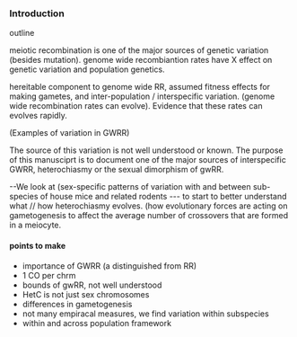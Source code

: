 ### Introduction

outline

meiotic recombination is one of the major sources of genetic variation (besides mutation).
genome wide recombiantion rates have X effect on genetic variation and population genetics.

hereitable component to genome wide RR, assumed fitness effects for making gametes, and inter-population / interspecific variation. (genome wide recombination 
rates can evolve). Evidence that these rates can evolves rapidly. 

(Examples of variation in GWRR)

The source of this variation is not well understood or known. The purpose of this manusciprt is to document one of the major sources of 
interspecific GWRR, heterochiasmy or the sexual dimorphism of gwRR.

--We look at (sex-specific patterns of variation with and between sub-species of house mice and related rodents --- to start to better understand
what // how heterochiasmy evolves. (how evolutionary forces are acting on gametogenesis to affect the average number of crossovers that are formed
in a meiocyte.

#### points to make 

- importance of GWRR (a distinguished from RR)
- 1 CO per chrm
- bounds of gwRR, not well understood
- HetC is not just sex chromosomes
- differences in gametogenesis
- not many empiracal measures, we find variation within subspecies
- within and across population framework

